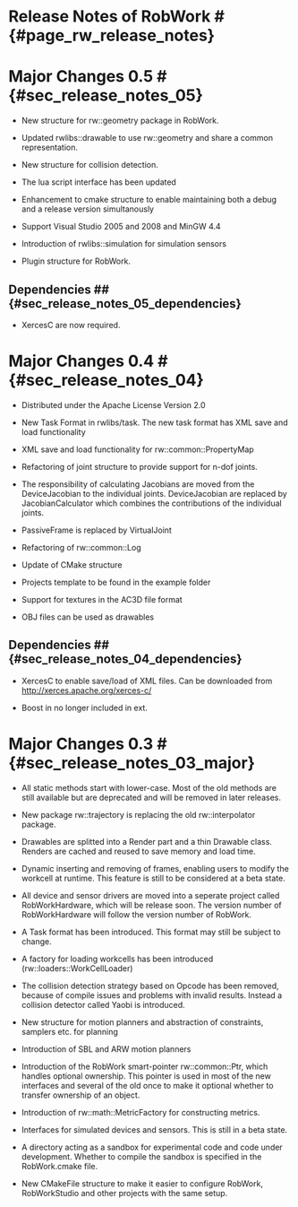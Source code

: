 # Release Notes of RobWork # {#page_rw_release_notes}

# Major Changes 0.5 # {#sec_release_notes_05}

- New structure for rw::geometry package in RobWork. 

- Updated rwlibs::drawable to use rw::geometry and share a common representation.

- New structure for collision detection.

- The lua script interface has been updated

- Enhancement to cmake structure to enable maintaining both a debug and a release version simultanously

- Support Visual Studio 2005 and 2008 and MinGW 4.4

- Introduction of rwlibs::simulation for simulation sensors

- Plugin structure for RobWork.

## Dependencies ## {#sec_release_notes_05_dependencies}

- XercesC are now required.


# Major Changes 0.4 # {#sec_release_notes_04}

- Distributed under the Apache License Version 2.0

- New Task Format in rwlibs/task. The new task format has XML save and load functionality

- XML save and load functionality for rw::common::PropertyMap

- Refactoring of joint structure to provide support for n-dof joints.

- The responsibility of calculating Jacobians are moved from the DeviceJacobian to the individual joints. DeviceJacobian are
replaced by JacobianCalculator which combines the contributions of the individual joints.

- PassiveFrame is replaced by VirtualJoint

- Refactoring of rw::common::Log

- Update of CMake structure

- Projects template to be found in the example folder

- Support for textures in the AC3D file format

- OBJ files can be used as drawables

## Dependencies ## {#sec_release_notes_04_dependencies}

- XercesC to enable save/load of XML files. Can be downloaded from http://xerces.apache.org/xerces-c/

- Boost in no longer included in ext.


# Major Changes 0.3 # {#sec_release_notes_03_major}


- All static methods start with lower-case. Most of the old methods are still available but are
deprecated and will be removed in later releases.

- New package rw::trajectory is replacing the old rw::interpolator package.

- Drawables are splitted into a Render part and a thin Drawable class. Renders are cached and
reused to save memory and load time.

- Dynamic inserting and removing of frames, enabling users to modify the workcell at runtime.
This feature is still to be considered at a beta state.

- All device and sensor drivers are moved into a seperate project called RobWorkHardware,
which will be release soon. The version number of RobWorkHardware will follow the version number
of RobWork.

- A Task format has been introduced. This format may still be subject to change.

- A factory for loading workcells has been introduced (rw::loaders::WorkCellLoader)

- The collision detection strategy based on Opcode has been removed, because of compile issues
and problems with invalid results. Instead a collision detector called Yaobi is introduced.

- New structure for motion planners and abstraction of constraints, samplers etc. for planning

- Introduction of SBL and ARW motion planners

- Introduction of the RobWork smart-pointer rw::common::Ptr, which handles optional ownership.
This pointer is used in most of the new interfaces and several of the old once to make it
optional whether to transfer ownership of an object.

- Introduction of rw::math::MetricFactory for constructing metrics.

- Interfaces for simulated devices and sensors. This is still in a beta state.

- A directory acting as a sandbox for experimental code and code under development. Whether to
compile the sandbox is specified in the RobWork.cmake file.

- New CMakeFile structure to make it easier to configure RobWork, RobWorkStudio and other
projects with the same setup.

